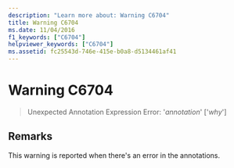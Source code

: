 ```yaml
---
description: "Learn more about: Warning C6704"
title: Warning C6704
ms.date: 11/04/2016
f1_keywords: ["C6704"]
helpviewer_keywords: ["C6704"]
ms.assetid: fc25543d-746e-415e-b0a8-d5134461af41
---
```

# Warning C6704

> Unexpected Annotation Expression Error: '*annotation*' ['*why*']

## Remarks

This warning is reported when there's an error in the annotations.
